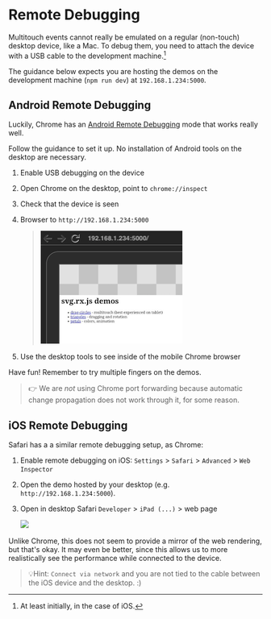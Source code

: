 # Remote Debugging

Multitouch events cannot really be emulated on a regular (non-touch) desktop device, like a Mac. To debug them, you need to attach the device with a USB cable to the development machine.[^1]

[^1]: At least initially, in the case of iOS.

The guidance below expects you are hosting the demos on the development machine (`npm run dev`) at `192.168.1.234:5000`.


## Android Remote Debugging

Luckily, Chrome has an [Android Remote Debugging](https://developer.chrome.com/devtools/docs/remote-debugging) mode that works really well.

Follow the guidance to set it up. No installation of Android tools on the desktop are necessary. 

1. Enable USB debugging on the device
2. Open Chrome on the desktop, point to `chrome://inspect`
3. Check that the device is seen
4. Browser to `http://192.168.1.234:5000`

	>![](images/chrome-demos.png)

5. Use the desktop tools to see inside of the mobile Chrome browser

Have fun!  Remember to try multiple fingers on the demos.

>👉 We are *not* using Chrome port forwarding because automatic change propagation does not work through it, for some reason.


## iOS Remote Debugging

Safari has a a similar remote debugging setup, as Chrome:

1. Enable remote debugging on iOS: `Settings` > `Safari` > `Advanced` > `Web Inspector`

2. Open the demo hosted by your desktop (e.g. `http://192.168.1.234:5000`).

3. Open in desktop Safari `Developer` > `iPad (...)` > web page

   ![](images/safari_remote_inspection.png)

Unlike Chrome, this does not seem to provide a mirror of the web rendering, but that's okay. It may even be better, since this allows us to more realistically see the performance while connected to the device.

>💡Hint: `Connect via network` and you are not tied to the cable between the iOS device and the desktop. :)

